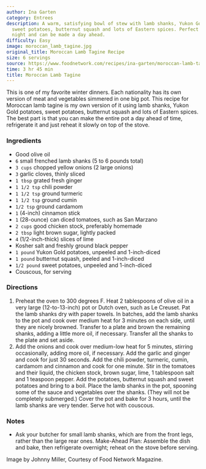 ```yaml
---
author: Ina Garten
category: Entrees
description: A warm, satisfying bowl of stew with lamb shanks, Yukon Gold potatoes,
  sweet potatoes, butternut squash and lots of Eastern spices. Perfect for a cold
  night and can be made a day ahead.
difficulty: Easy
image: moroccan_lamb_tagine.jpg
original_title: Moroccan Lamb Tagine Recipe
size: 6 servings
source: https://www.foodnetwork.com/recipes/ina-garten/moroccan-lamb-tagine-3363647
time: 3 hr 45 min
title: Moroccan Lamb Tagine
---
```

This is one of my favorite winter dinners. Each nationality has its own version of meat and vegetables simmered in one big pot. This recipe for Moroccan lamb tagine is my own version of it using lamb shanks, Yukon Gold potatoes, sweet potatoes, butternut squash and lots of Eastern spices. The best part is that you can make the entire pot a day ahead of time, refrigerate it and just reheat it slowly on top of the stove.

### Ingredients

* Good olive oil
* `6` small frenched lamb shanks (5 to 6 pounds total)
* `3 cups` chopped yellow onions (2 large onions)
* `3` garlic cloves, thinly sliced
* `1 tbsp` grated fresh ginger
* `1 1/2 tsp` chili powder
* `1 1/2 tsp` ground turmeric
* `1 1/2 tsp` ground cumin
* `1/2 tsp` ground cardamom
* `1` (4-inch) cinnamon stick
* `1` (28-ounce) can diced tomatoes, such as San Marzano
* `2 cups` good chicken stock, preferably homemade
* `2 tbsp` light brown sugar, lightly packed
* `4` (1/2-inch-thick) slices of lime
* Kosher salt and freshly ground black pepper
* `1 pound` Yukon Gold potatoes, unpeeled and 1-inch-diced
* `1 pound` butternut squash, peeled and 1-inch-diced
* `1/2 pound` sweet potatoes, unpeeled and 1-inch-diced
* Couscous, for serving

### Directions

1. Preheat the oven to 300 degrees F. Heat 2 tablespoons of olive oil in a very large (12-to-13-inch) pot or Dutch oven, such as Le Creuset. Pat the lamb shanks dry with paper towels. In batches, add the lamb shanks to the pot and cook over medium heat for 3 minutes on each side, until they are nicely browned. Transfer to a plate and brown the remaining shanks, adding a little more oil, if necessary. Transfer all the shanks to the plate and set aside.
2. Add the onions and cook over medium-low heat for 5 minutes, stirring occasionally, adding more oil, if necessary. Add the garlic and ginger and cook for just 30 seconds. Add the chili powder, turmeric, cumin, cardamom and cinnamon and cook for one minute. Stir in the tomatoes and their liquid, the chicken stock, brown sugar, lime, 1 tablespoon salt and 1 teaspoon pepper. Add the potatoes, butternut squash and sweet potatoes and bring to a boil. Place the lamb shanks in the pot, spooning some of the sauce and vegetables over the shanks. (They will not be completely submerged.) Cover the pot and bake for 3 hours, until the lamb shanks are very tender. Serve hot with couscous.

### Notes

- Ask your butcher for small lamb shanks, which are from the front legs, rather than the large rear ones. Make-Ahead Plan: Assemble the dish and bake, then refrigerate overnight; reheat on the stove before serving.

Image by Johnny Miller, Courtesy of Food Network Magazine.